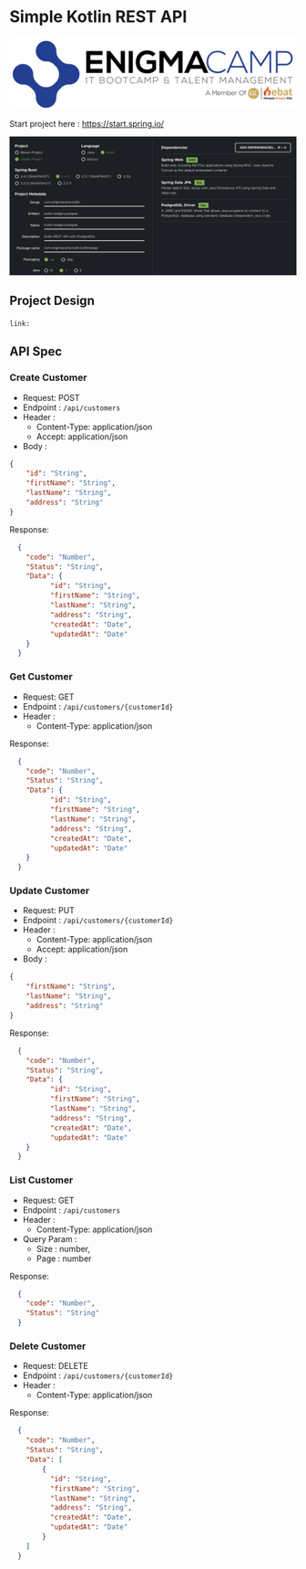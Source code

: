 # Simple Kotlin REST API

![Screenshot](enigma-logo.jpeg)

Start project here : https://start.spring.io/

![Screenshot](create-project.png)

## Project Design
`link: `


## API Spec

### Create Customer
- Request: POST
- Endpoint : `/api/customers`
- Header :
    - Content-Type: application/json
    - Accept: application/json
- Body : 
```json
{
    "id": "String",
    "firstName": "String",
    "lastName": "String",
    "address": "String"
}
```

Response:
```json
  {
    "code": "Number",
    "Status": "String",
    "Data": {
          "id": "String",
          "firstName": "String",
          "lastName": "String",
          "address": "String",
          "createdAt": "Date",
          "updatedAt": "Date"
    }     
  }
  ```

### Get Customer
- Request: GET
- Endpoint : `/api/customers/{customerId}`
- Header :
    - Content-Type: application/json

Response:
```json
  {
    "code": "Number",
    "Status": "String",
    "Data": {
          "id": "String",
          "firstName": "String",
          "lastName": "String",
          "address": "String",
          "createdAt": "Date",
          "updatedAt": "Date"
    }     
  }
  ```

### Update Customer
- Request: PUT
- Endpoint : `/api/customers/{customerId}`
- Header :
    - Content-Type: application/json
    - Accept: application/json
- Body :
```json
{
    "firstName": "String",
    "lastName": "String",
    "address": "String"
}
```

Response:
```json
  {
    "code": "Number",
    "Status": "String",
    "Data": {
          "id": "String",
          "firstName": "String",
          "lastName": "String",
          "address": "String",
          "createdAt": "Date",
          "updatedAt": "Date"
    }     
  }
  ```

### List Customer
- Request: GET
- Endpoint : `/api/customers`
- Header :
    - Content-Type: application/json
- Query Param :
    - Size : number,
    - Page : number
    
Response:
```json
  {
    "code": "Number",
    "Status": "String"   
  }
  ```


### Delete Customer
- Request: DELETE
- Endpoint : `/api/customers/{customerId}`
- Header :
    - Content-Type: application/json

Response:
```json
  {
    "code": "Number",
    "Status": "String",
    "Data": [
        {
          "id": "String",
          "firstName": "String",
          "lastName": "String",
          "address": "String",
          "createdAt": "Date",
          "updatedAt": "Date"
        } 
    ]    
  }
  ```

